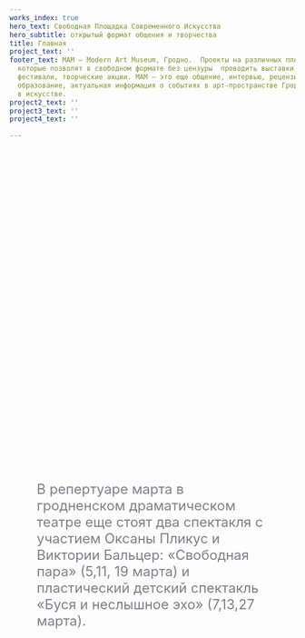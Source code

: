```yaml
---
works_index: true
hero_text: Свободная Площадка Современного Искусства
hero_subtitle: открытый формат общения и творчества
title: Главная
project_text: ''
footer_text: МАМ — Modern Art Museum, Гродно.  Проекты на различных плоскостях и поверхностях,
  которые позволят в свободном формате без цензуры  проводить выставки, перфомансы,
  фестивали, творческие акции. МАМ — это еще общение, интервью, рецензии, обзоры,
  образование, актуальная информация о событиях в арт-пространстве Гродно, тенденциях
  в искусстве.
project2_text: ''
project3_text: ''
project4_text: ''

---
```

<Hero :text="$page.frontmatter.hero_text" />
<Hero :sub="$page.frontmatter.hero_subtitle" />

<ClientOnly> <WorksList /> </ClientOnly>

<div style="margin: 0 5vw"> <p style="font-size: clamp(1rem, 2.5vw, 1.5rem); color: #7b808a; margin: 15vh auto; text-align: start; max-width: 800px;"> В репертуаре марта в гродненском драматическом театре еще стоят два спектакля с участием Оксаны Пликус и Виктории Бальцер: «Свободная пара» (5,11, 19 марта) и пластический детский спектакль «Буся и неслышное эхо» (7,13,27 марта).</p> </div>

<ClientOnly> <ProjectList /> </ClientOnly>